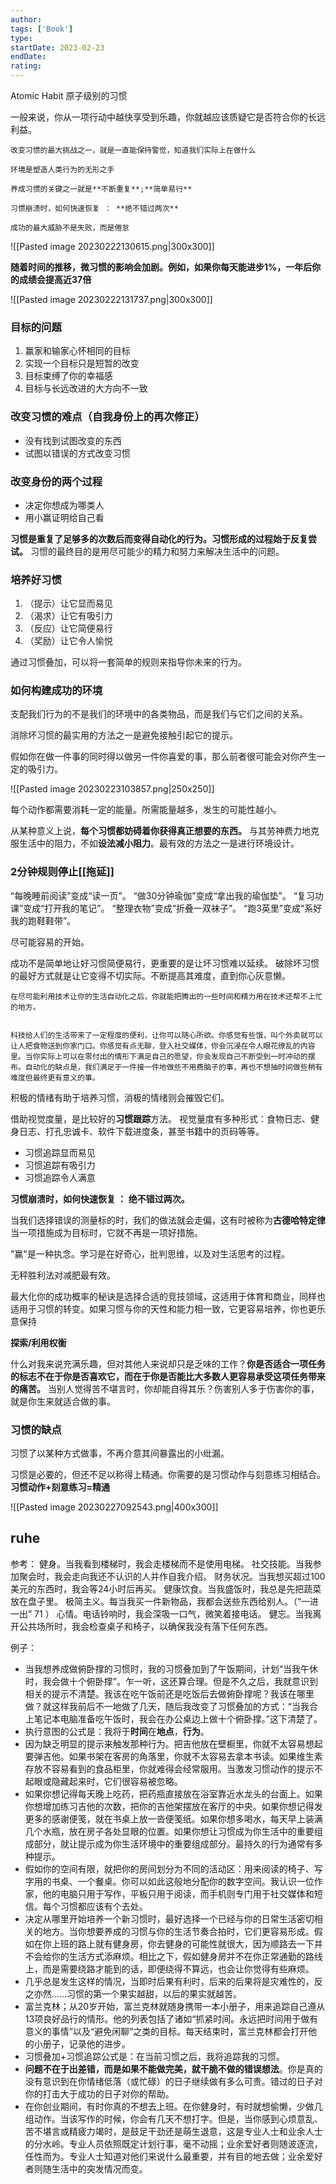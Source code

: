 ```yaml
---
author: 
tags: ['Book']
type: 
startDate: 2023-02-23
endDate:
rating: 
---
```


Atomic Habit 原子级别的习惯

一般来说，你从一项行动中越快享受到乐趣，你就越应该质疑它是否符合你的长远利益。

```ad-note
改变习惯的最大挑战之一，就是一直能保持警觉，知道我们实际上在做什么

环境是塑造人类行为的无形之手

养成习惯的关键之一就是**不断重复**;**简单易行**

习惯崩溃时，如何快速恢复 ： **绝不错过两次**

成功的最大威胁不是失败，而是倦怠
```


![[Pasted image 20230222130615.png|300x300]]

**随着时间的推移，微习惯的影响会加剧。例如，如果你每天能进步1%，一年后你的成绩会提高近37倍**

![[Pasted image 20230222131737.png|300x300]]



### 目标的问题
1. 赢家和输家心怀相同的目标 
2. 实现一个目标只是短暂的改变
3. 目标束缚了你的幸福感
4. 目标与长远改进的大方向不一致


### 改变习惯的难点（**自我身份上的再次修正**）
- 没有找到试图改变的东西
- 试图以错误的方式改变习惯 


### 改变身份的两个过程
- 决定你想成为哪类人 
- 用小赢证明给自己看 


**习惯是重复了足够多的次数后而变得自动化的行为。习惯形成的过程始于反复尝试。**
习惯的最终目的是用尽可能少的精力和努力来解决生活中的问题。


### 培养好习惯

1. （提示）让它显而易见
2. （渴求）让它有吸引力
3. （反应）让它简便易行 
4. （奖励）让它令人愉悦

通过习惯叠加，可以将一套简单的规则来指导你未来的行为。


### 如何构建成功的环境 

支配我们行为的不是我们的环境中的各类物品，而是我们与它们之间的关系。

消除坏习惯的最实用的方法之一是避免接触引起它的提示。

假如你在做一件事的同时得以做另一件你喜爱的事，那么前者很可能会对你产生一定的吸引力。

![[Pasted image 20230223103857.png|250x250]]


每个动作都需要消耗一定的能量。所需能量越多，发生的可能性越小。

从某种意义上说，**每个习惯都妨碍着你获得真正想要的东西。**
与其劳神费力地克服生活中的阻力，不如**设法减小阻力**。最有效的方法之一是进行环境设计。


### 2分钟规则停止[[拖延]] 
“每晚睡前阅读”变成“读一页”。
“做30分钟瑜伽”变成“拿出我的瑜伽垫”。
“复习功课”变成“打开我的笔记”。
“整理衣物”变成“折叠一双袜子”。
“跑3英里”变成“系好我的跑鞋鞋带”。

尽可能容易的开始。

成功不是简单地让好习惯简便易行，更重要的是让坏习惯难以延续。
破除坏习惯的最好方式就是让它变得不切实际。不断提高其难度，直到你心灰意懒。
```ad-note
在尽可能利用技术让你的生活自动化之后，你就能把腾出的一些时间和精力用在技术还帮不上忙的地方。


科技给人们的生活带来了一定程度的便利，让你可以随心所欲。你感觉有些饿，叫个外卖就可以让人把食物送到你家门口。你感觉有点无聊，登入社交媒体，你会沉浸在令人眼花缭乱的内容里。当你实际上可以在零付出的情形下满足自己的愿望，你会发现自己不断受到一时冲动的摆布。自动化的缺点是，我们满足于一件接一件地做些不用费脑子的事，再也不想抽时间做些稍有难度但最终更有意义的事。
```


积极的情绪有助于培养习惯，消极的情绪则会摧毁它们。

借助视觉度量，是比较好的**习惯跟踪**方法。
视觉量度有多种形式：食物日志、健身日志、打孔忠诚卡、软件下载进度条，甚至书籍中的页码等等。
- 习惯追踪显而易见 
- 习惯追踪有吸引力
- 习惯追踪令人满意


**习惯崩溃时，如何快速恢复 ： 绝不错过两次。**





当我们选择错误的测量标的时，我们的做法就会走偏，这有时被称为**古德哈特定律**
当一项措施成为目标时，它就不再是一项好措施。



"赢"是一种执念。学习是在好奇心，批判思维，以及对生活思考的过程。

无秤胜利法对减肥最有效。


最大化你的成功概率的秘诀是选择合适的竞技领域，这适用于体育和商业，同样也适用于习惯的转变。如果习惯与你的天性和能力相一致，它更容易培养，你也更乐意保持


**探索/利用权衡**

什么对我来说充满乐趣，但对其他人来说却只是乏味的工作？**你是否适合一项任务的标志不在于你是否喜欢它，而在于你是否能比大多数人更容易承受这项任务带来的痛苦。**
当别人觉得苦不堪言时，你却能自得其乐？伤害别人多于伤害你的事，就是你生来就适合做的事。


### 习惯的缺点 
习惯了以某种方式做事，不再介意其间暴露出的小纰漏。

习惯是必要的，但还不足以称得上精通。你需要的是习惯动作与刻意练习相结合。
**习惯动作+刻意练习=精通**

![[Pasted image 20230227092543.png|400x300]]




## ruhe 



















参考：
健身。当我看到楼梯时，我会走楼梯而不是使用电梯。
社交技能。当我参加聚会时，我会走向我还不认识的人并作自我介绍。
财务状况。当我想买超过100美元的东西时，我会等24小时后再买。
健康饮食。当我盛饭时，我总是先把蔬菜放在盘子里。
极简主义。每当我买一件新物品，我都会送些东西给别人。（“一进一出” 71 ）
心情。电话铃响时，我会深吸一口气，微笑着接电话。
健忘。当我离开公共场所时，我会检查桌子和椅子，以确保我没有落下任何东西。



例子：
- 当我想养成做俯卧撑的习惯时，我的习惯叠加到了午饭期间，计划“当我午休时，我会做十个俯卧撑”。乍一听，这还算合理。但是不久之后，我就意识到相关的提示不清楚。我该在吃午饭前还是吃饭后去做俯卧撑呢？我该在哪里做？就这样我前后不一地做了几天，随后我改变了习惯叠加的方式：“当我合上笔记本电脑准备吃午饭时，我会在办公桌边上做十个俯卧撑。”这下清楚了。
- 执行意图的公式是：我将于**时间**在**地点**，**行为**。
- 因为缺乏明显的提示来触发那种行为。把吉他放在壁橱里，你就不太容易想起要弹吉他。如果书架在客房的角落里，你就不太容易去拿本书读。如果维生素存放不容易看到的食品柜里，你就难得会经常服用。当激发习惯动作的提示不起眼或隐藏起来时，它们很容易被忽略。
- 如果你想记得每天晚上吃药，把药瓶直接放在浴室靠近水龙头的台面上。如果你想增加练习吉他的次数，把你的吉他架摆放在客厅的中央。如果你想记得发更多的感谢便笺，就在书桌上放一沓便笺纸。如果你想多喝水，每天早上装满几个水瓶，放在房子各处显眼的位置。如果你想让习惯成为你生活中的重要组成部分，就让提示成为你生活环境中的重要组成部分。最持久的行为通常有多种提示。
- 假如你的空间有限，就把你的房间划分为不同的活动区：用来阅读的椅子、写字用的书桌、一个餐桌。你可以如此这般地分配你的数字空间。我认识一位作家，他的电脑只用于写作，平板只用于阅读，而手机则专门用于社交媒体和短信。每个习惯都应该有个去处。
- 决定从哪里开始培养一个新习惯时，最好选择一个已经与你的日常生活密切相关的地方。当你想要养成的习惯与你的生活节奏合拍时，它们更容易形成。假如在你上班的路上就有健身房，你去健身的可能性就很大，因为顺路去一下并不会给你的生活方式添麻烦。相比之下，假如健身房并不在你正常通勤的路线上，而是需要绕路才能到的话，即便绕得不算远，也会让你觉得有些麻烦。
- 几乎总是发生这样的情况，当即时后果有利时，后来的后果将是灾难性的，反之亦然……习惯的第一个果实越甜，以后的果实就越苦。
- 富兰克林；从20岁开始，富兰克林就随身携带一本小册子，用来追踪自己遵从13项良好品行的情形。他的列表包括了诸如“抓紧时间。永远把时间用于做有意义的事情”以及“避免闲聊”之类的目标。每天结束时，富兰克林都会打开他的小册子，记录他的进步。
- 习惯叠加+习惯追踪公式是：在当前习惯之后，我将追踪我的习惯。
- **问题不在于出差错，而是如果不能做完美，就干脆不做的错误想法**。你是真的没有意识到在你情绪低落（或忙碌）的日子继续做有多么可贵。错过的日子对你的打击大于成功的日子对你的帮助。
- 在你创业期间，有时你真的不想去上班。在你健身时，有时就想偷懒，少做几组动作。当该写作的时候，你会有几天不想打字。但是，当你感到心烦意乱、苦不堪言或精疲力竭时，是鼓足干劲还是萌生退意，这是专业人士和业余人士的分水岭。专业人员依照既定计划行事，毫不动摇；业余爱好者则随波逐流，任性而为。专业人士知道对他们来说什么最重要，并有目的地去做；业余爱好者则随生活中的突发情况而变。



